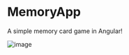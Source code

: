 # MemoryApp
 
A simple memory card game in Angular!

![image](https://user-images.githubusercontent.com/53116541/222918555-5aeceda5-6cbf-4de7-940d-113494a95d8c.png)

